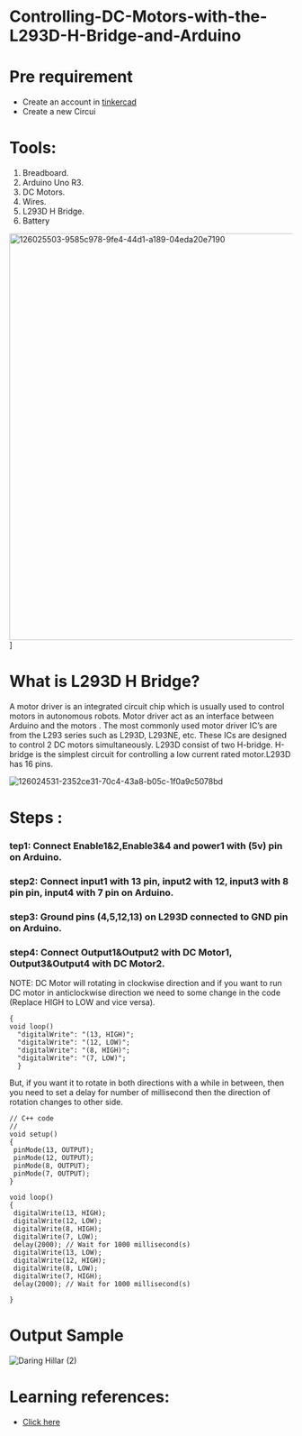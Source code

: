 # Controlling-DC-Motors-with-the-L293D-H-Bridge-and-Arduino
# Pre requirement
* Create an account in [tinkercad](https://www.tinkercad.com/)
* Create a new Circui
# Tools:
1. Breadboard.
2. Arduino Uno R3.
3. DC Motors.
4. Wires.
5. L293D H Bridge.
6. Battery

<img width="722" alt="126025503-9585c978-9fe4-44d1-a189-04eda20e7190" src="https://user-images.githubusercontent.com/86169417/126885653-e2a32cb5-9031-49c2-8584-6bd3707c5f98.png">]

# What is L293D H Bridge?
A motor driver is an integrated circuit chip which is usually used to control motors in autonomous robots. Motor driver act as an interface between Arduino and the motors . The most commonly used motor driver IC’s are from the L293 series such as L293D, L293NE, etc. These ICs are designed to control 2 DC motors simultaneously. L293D consist of two H-bridge. H-bridge is the simplest circuit for controlling a low current rated motor.L293D has 16 pins.

![126024531-2352ce31-70c4-43a8-b05c-1f0a9c5078bd](https://user-images.githubusercontent.com/86169417/126885693-eda3444c-3c2e-4d5d-ba8b-328e36831b49.png)

# Steps :
### tep1: Connect Enable1&2,Enable3&4 and power1 with (5v) pin on Arduino.
### step2: Connect input1 with 13 pin, input2 with 12, input3 with 8 pin pin, input4 with 7 pin on Arduino.
### step3: Ground pins (4,5,12,13) on L293D connected to GND pin on Arduino.
### step4: Connect Output1&Output2 with DC Motor1, Output3&Output4 with DC Motor2.
 NOTE: DC Motor will rotating in clockwise direction and if you want to run DC motor in anticlockwise direction we need to some change in the code (Replace HIGH to LOW and vice versa). 
 
```
{
void loop()
  "digitalWrite": "(13, HIGH)";
  "digitalWrite": "(12, LOW)";
  "digitalWrite": "(8, HIGH)";
  "digitalWrite": "(7, LOW)";
  }
 ```
But, if you want it to rotate in both directions with a while in between, then you need to set a delay for number of millisecond then the direction of rotation changes to other side.
 ```
 // C++ code
//
void setup()
{
  pinMode(13, OUTPUT);
  pinMode(12, OUTPUT);
  pinMode(8, OUTPUT);
  pinMode(7, OUTPUT);
}

void loop()
{
  digitalWrite(13, HIGH);
  digitalWrite(12, LOW);
  digitalWrite(8, HIGH);
  digitalWrite(7, LOW);
  delay(2000); // Wait for 1000 millisecond(s)
  digitalWrite(13, LOW);
  digitalWrite(12, HIGH);
  digitalWrite(8, LOW);
  digitalWrite(7, HIGH);
  delay(2000); // Wait for 1000 millisecond(s)
 
}

 ```
# Output Sample
![Daring Hillar (2)](https://user-images.githubusercontent.com/86169417/126885789-1774cd0a-1eb1-4e61-ac2e-5bf00c7379e2.png)

# Learning references:
* [Click here](https://www.youtube.com/watch?v=qJeAo4zo0IY)
